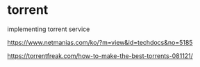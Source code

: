 # torrent
implementing torrent service

https://www.netmanias.com/ko/?m=view&id=techdocs&no=5185

https://torrentfreak.com/how-to-make-the-best-torrents-081121/
